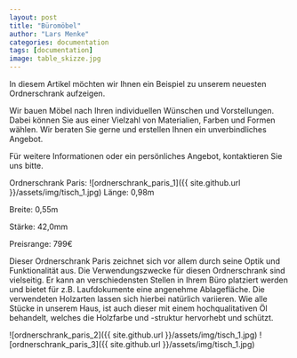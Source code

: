 ```yaml
---
layout: post
title: "Büromöbel"
author: "Lars Menke"
categories: documentation
tags: [documentation]
image: table_skizze.jpg
---
```


In diesem Artikel möchten wir Ihnen ein Beispiel zu unserem neuesten Ordnerschrank aufzeigen.

Wir bauen Möbel nach Ihren individuellen Wünschen und Vorstellungen. 
Dabei können Sie aus einer Vielzahl von Materialien, Farben und Formen wählen. 
Wir beraten Sie gerne und erstellen Ihnen ein unverbindliches Angebot.

Für weitere Informationen oder ein persönliches Angebot, kontaktieren Sie uns bitte.


Ordnerschrank Paris:
![ordnerschrank_paris_1]({{ site.github.url }}/assets/img/tisch_1.jpg)
Länge:  0,98m 

Breite: 0,55m

Stärke: 42,0mm

Preisrange: 799€

Dieser Ordnerschrank Paris zeichnet sich vor allem durch seine Optik und Funktionalität aus.
Die Verwendungszwecke für diesen Ordnerschrank sind vielseitig. Er kann an verschiedensten Stellen in Ihrem Büro platziert werden und bietet für z.B. Laufdokumente eine angenehme Ablagefläche.
Die verwendeten Holzarten lassen sich hierbei natürlich variieren.
Wie alle Stücke in unserem Haus, ist auch dieser mit einem hochqualitativen Öl behandelt, welches die Holzfarbe und -struktur hervorhebt und schützt.

![ordnerschrank_paris_2]({{ site.github.url }}/assets/img/tisch_1.jpg)
![ordnerschrank_paris_3]({{ site.github.url }}/assets/img/tisch_1.jpg)
